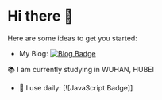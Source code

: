 # Hi there 👋

Here are some ideas to get you started:

- My Blog: [![Blog Badge](https://img.shields.io/badge/Blog-blog.iuiun.com-green)](https://blog.iuiun.com)

:books: I am currently studying in WUHAN, HUBEI

- :office: I use daily: [![JavaScript Badge]]

<!--
**bzirs/bzirs** is a ✨ _special_ ✨ repository because its `README.md` (this file) appears on your GitHub profile.
Here are some ideas to get you started:
- 🔭 I’m currently working on ...
- 🌱 I’m currently learning ...
- 👯 I’m looking to collaborate on ...
- 🤔 I’m looking for help with ...
- 💬 Ask me about ...
- 📫 How to reach me: ...
- 😄 Pronouns: ...
- ⚡ Fun fact: ...
-->
